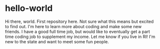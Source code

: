 # hello-world
Hi there, world.  First repository here.  Not sure what this means but excited to find out.
I'm here to learn more about coding and make some new friends.  I have a good full time job, but would like to eventually get a part time coding job to supplement my income.  Let me know if you live in RI!  I'm new to the state and want to meet some fun people.

